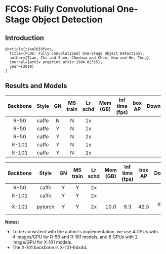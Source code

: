 # FCOS: Fully Convolutional One-Stage Object Detection

## Introduction

```
@article{tian2019fcos,
  title={FCOS: Fully Convolutional One-Stage Object Detection},
  author={Tian, Zhi and Shen, Chunhua and Chen, Hao and He, Tong},
  journal={arXiv preprint arXiv:1904.01355},
  year={2019}
}
```

## Results and Models

| Backbone  | Style   | GN      | MS train | Lr schd | Mem (GB) | Inf time (fps) | box AP | Download |
|:---------:|:-------:|:-------:|:--------:|:-------:|:--------:|:--------------:|:------:|:--------:|
| R-50      | caffe   | N       | N        | 1x      |          |                |        | |
| R-50      | caffe   | Y       | N        | 1x      |          |                |        | |
| R-50      | caffe   | Y       | N        | 2x      |          |                |        | |
| R-101     | caffe   | Y       | N        | 1x      |          |                |        | |
| R-101     | caffe   | Y       | N        | 2x      |          |                |        | |


| Backbone  | Style   | GN      | MS train | Lr schd | Mem (GB) | Inf time (fps) | box AP | Download |
|:---------:|:-------:|:-------:|:--------:|:-------:|:--------:|:--------------:|:------:|:--------:|
| R-50      | caffe   | Y       | Y        | 2x      |          |                |        |  |
| R-101     | caffe   | Y       | Y        | 2x      |          |                |        |  |
| X-101     | pytorch | Y       | Y        | 2x      | 10.0     | 9.3            | 42.5   | [model](https://open-mmlab.s3.ap-northeast-2.amazonaws.com/mmdetection/v2.0/fcos/fcos_x101_64x4d_fpn_gn-head_mstrain_640-800_4x2_2x_coco/fcos_x101_64x4d_fpn_gn-head_mstrain_640-800_4x2_2x_coco_20200229-11f8c079.pth) &#124; [log](https://open-mmlab.s3.ap-northeast-2.amazonaws.com/mmdetection/v2.0/fcos/fcos_x101_64x4d_fpn_gn-head_mstrain_640-800_4x2_2x_coco/fcos_x101_64x4d_fpn_gn-head_mstrain_640-800_4x2_2x_coco_20200229_222104.log.json) |

**Notes:**
- To be consistent with the author's implementation, we use 4 GPUs with 4 images/GPU for R-50 and R-101 models, and 8 GPUs with 2 image/GPU for X-101 models.
- The X-101 backbone is X-101-64x4d.

